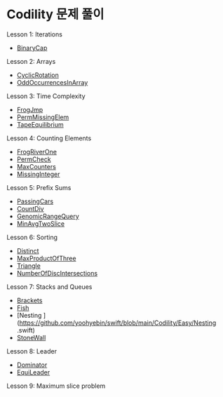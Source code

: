 # Codility 문제 풀이

Lesson 1: Iterations
- [BinaryCap](https://github.com/yoohyebin/swift/blob/main/Codility/Easy/BinaryGap.swift)

Lesson 2: Arrays
- [CyclicRotation](https://github.com/yoohyebin/swift/blob/main/Codility/Easy/CyclicRotation.swift)
- [OddOccurrencesInArray](https://github.com/yoohyebin/swift/blob/main/Codility/Easy/OddOccurrencesInArray.swift)

Lesson 3: Time Complexity
- [FrogJmp](https://github.com/yoohyebin/swift/blob/main/Codility/Easy/FrogJmp.swift)
- [PermMissingElem](https://github.com/yoohyebin/swift/blob/main/Codility/Easy/PermMissingElem.swift)
- [TapeEquilibrium](https://github.com/yoohyebin/swift/blob/main/Codility/Easy/TapeEquilibrium.swift)

Lesson 4: Counting Elements
- [FrogRiverOne](https://github.com/yoohyebin/swift/blob/main/Codility/Easy/FrogRiverOne.swift)
- [PermCheck](https://github.com/yoohyebin/swift/blob/main/Codility/Easy/PermCheck.swift)
- [MaxCounters](https://github.com/yoohyebin/swift/blob/main/Codility/Medium/MaxCounters.swift)
- [MissingInteger](https://github.com/yoohyebin/swift/blob/main/Codility/Medium/MissingInteger.swift)

Lesson 5: Prefix Sums
- [PassingCars](https://github.com/yoohyebin/swift/blob/main/Codility/Easy/PassingCars.swift)
- [CountDiv](https://github.com/yoohyebin/swift/blob/main/Codility/Medium/CountDiv.swift)
- [GenomicRangeQuery](https://github.com/yoohyebin/swift/blob/main/Codility/Medium/GenomicRangeQuery.swift)
- [MinAvgTwoSlice](https://github.com/yoohyebin/swift/blob/main/Codility/Medium/MinAvgTwoSlice.swift)

Lesson 6: Sorting
- [Distinct](https://github.com/yoohyebin/swift/blob/main/Codility/Easy/Distinct.swift)
- [MaxProductOfThree](https://github.com/yoohyebin/swift/blob/main/Codility/Easy/MaxProductOfThree.swift)
- [Triangle](https://github.com/yoohyebin/swift/blob/main/Codility/Easy/Triangle.swift)
- [NumberOfDiscIntersections](https://github.com/yoohyebin/swift/blob/main/Codility/Medium/NumberOfDiscIntersections.swift)

Lesson 7: Stacks and Queues
- [Brackets](https://github.com/yoohyebin/swift/blob/main/Codility/Easy/Brackets.swift)
- [Fish](https://github.com/yoohyebin/swift/blob/main/Codility/Easy/Fish.swift)
- [Nesting
](https://github.com/yoohyebin/swift/blob/main/Codility/Easy/Nesting
.swift)
- [StoneWall](https://github.com/yoohyebin/swift/blob/main/Codility/Easy/StoneWall.swift)

Lesson 8: Leader
- [Dominator](https://github.com/yoohyebin/swift/blob/main/Codility/Easy/Dominator.swift)
- [EquiLeader](https://github.com/yoohyebin/swift/blob/main/Codility/Easy/EquiLeader.swift)

Lesson 9: Maximum slice problem
